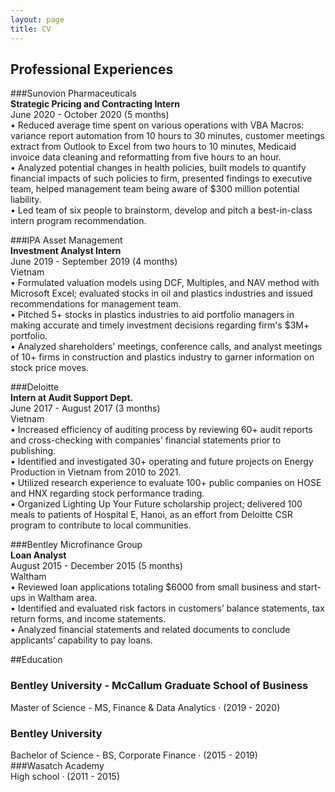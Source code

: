 ```yaml
---
layout: page
title: CV
---
```


## Professional Experiences    
###Sunovion Pharmaceuticals    
**Strategic Pricing and Contracting Intern**    
June 2020 - October 2020 (5 months)  
• Reduced average time spent on various operations with VBA Macros: variance report automation from 10 hours to 30 minutes, customer meetings extract from Outlook to Excel from two hours to 10 minutes, Medicaid invoice
data cleaning and reformatting from five hours to an hour.  
• Analyzed potential changes in health policies, built models to quantify financial impacts of such policies to firm, presented findings to executive team, helped management team being aware of $300 million potential liability.  
• Led team of six people to brainstorm, develop and pitch a best-in-class intern program recommendation.  

###IPA Asset Management  
**Investment Analyst Intern**  
June 2019 - September 2019 (4 months)  
Vietnam  
• Formulated valuation models using DCF, Multiples, and NAV method with Microsoft Excel; evaluated stocks in oil and plastics industries and issued recommendations for management team.  
• Pitched 5+ stocks in plastics industries to aid portfolio managers in making
accurate and timely investment decisions regarding firm's $3M+ portfolio.  
• Analyzed shareholders' meetings, conference calls, and analyst meetings of
10+ firms in construction and plastics industry to garner information on stock
price moves.  

###Deloitte  
**Intern at Audit Support Dept.**  
June 2017 - August 2017 (3 months)  
Vietnam  
• Increased efficiency of auditing process by reviewing 60+ audit reports
and cross-checking with companies' financial statements prior to publishing.  
• Identified and investigated 30+ operating and future projects on Energy
Production in Vietnam from 2010 to 2021.   
• Utilized research experience to evaluate 100+ public companies on HOSE
and HNX regarding stock performance trading.  
• Organized Lighting Up Your Future scholarship project; delivered 100 meals
to patients of Hospital E, Hanoi, as an effort from Deloitte CSR program to
contribute to local communities.  

###Bentley Microfinance Group  
**Loan Analyst**  
August 2015 - December 2015 (5 months)  
Waltham  
• Reviewed loan applications totaling $6000 from small business and start-ups
in Waltham area.  
• Identified and evaluated risk factors in customers’ balance statements, tax
return forms, and income statements.  
• Analyzed financial statements and related documents to conclude applicants’
capability to pay loans.  

##Education   
### Bentley University - McCallum Graduate School of Business  
Master of Science - MS, Finance & Data Analytics · (2019 - 2020)  
### Bentley University  
Bachelor of Science - BS, Corporate Finance · (2015 - 2019)  
###Wasatch Academy  
High school   · (2011 - 2015)  